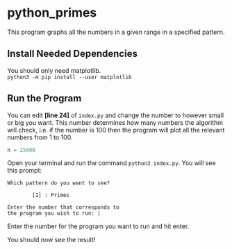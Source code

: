 # python_primes

This program graphs all the numbers in a given range in a specified pattern. 

## Install Needed Dependencies

You should only need matplotlib.<br>
`python3 -m pip install --user matplotlib`<br>

## Run the Program

You can edit <strong>[line 24]</strong> of `index.py` and change the number to however small or big you want. This number determines how many numbers the algorithm will check, i.e. if the number is 100 then the program will plot all the relevant numbers from 1 to 100.

```python
n = 25000
```

Open your terminal and run the command `python3 index.py`.
You will see this prompt:

```plaintext
Which pattern do you want to see?

        [1] : Primes

Enter the number that corresponds to
the program you wish to run: |
```

Enter the number for the program you want to run and hit enter.

You should now see the result!
